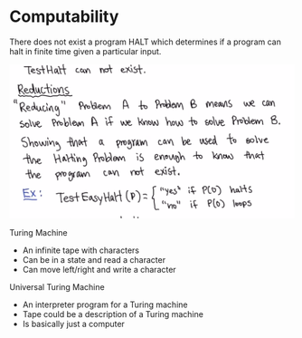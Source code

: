# Computability

There does not exist a program HALT which determines if a program can halt in finite time given a particular input.



![](../.gitbook/assets/image%20%2816%29.png)

Turing Machine

 - An infinite tape with characters  
 - Can be in a state and read a character  
 - Can move left/right and write a character

Universal Turing Machine 

 - An interpreter program for a Turing machine  
 - Tape could be a description of a Turing machine  
 - Is basically just a computer

